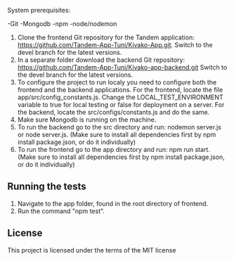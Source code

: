 System prerequisites:

-Git
-Mongodb
-npm
-node/nodemon

1. Clone the frontend Git repository for the Tandem application: https://github.com/Tandem-App-Tuni/Kivako-App.git. Switch to the devel branch for the latest versions.
2. In a separate folder download the backend Git repository: https://github.com/Tandem-App-Tuni/Kivako-app-backend.git Switch to the devel branch for the latest versions.
3. To configure the project to run localy you need to configure both the frontend and the backend applications.
   For the frontend, locate the file app/src/config_constants.js. 
   Change the LOCAL_TEST_ENVIRONMENT variable to true for local testing or false for deployment on a server.
   For the backend, locate the src/configs/constants.js and do the same.
4. Make sure Mongodb is running on the machine.
5. To run the backend go to the src directory and run: nodemon server.js or node server.js. (Make sure to install all dependencies first by npm install package.json, or do it individually)
6. To run the frontend go to the app directory and run: npm run start. (Make sure to install all dependencies first by npm install package.json, or do it individually)

## Running the tests
1. Navigate to the app folder, found in the root directory of frontend.
2. Run the command "npm test".

## License

This project is licensed under the terms of the MIT license
